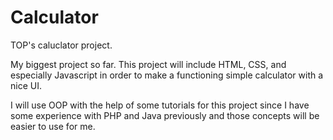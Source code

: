# Calculator

TOP's caluclator project. 

My biggest project so far. This project will include HTML, CSS, and especially Javascript in order to make a functioning simple calculator with a nice UI.

I will use OOP  with the help of some tutorials for this project since I have some experience with PHP and Java previously and those concepts will be easier to use for me.